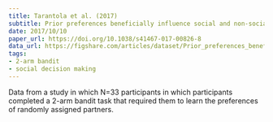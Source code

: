 ```yaml
---
title: Tarantola et al. (2017)
subtitle: Prior preferences beneficially influence social and non-social learning
date: 2017/10/10
paper_url: https://doi.org/10.1038/s41467-017-00826-8
data_url: https://figshare.com/articles/dataset/Prior_preferences_beneficially_influence_social_and_non-social_learning/5198572
tags:
- 2-arm bandit
- social decision making
---
```


Data from a study in which N=33 participants in which participants completed a 2-arm bandit task that required them to learn the preferences of randomly assigned partners. 
